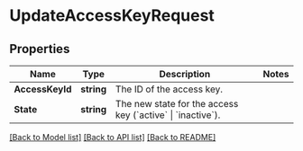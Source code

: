 # UpdateAccessKeyRequest

## Properties

Name | Type | Description | Notes
------------ | ------------- | ------------- | -------------
**AccessKeyId** | **string** | The ID of the access key. | 
**State** | **string** | The new state for the access key (&#x60;active&#x60; \\| &#x60;inactive&#x60;). | 

[[Back to Model list]](../README.md#documentation-for-models) [[Back to API list]](../README.md#documentation-for-api-endpoints) [[Back to README]](../README.md)


